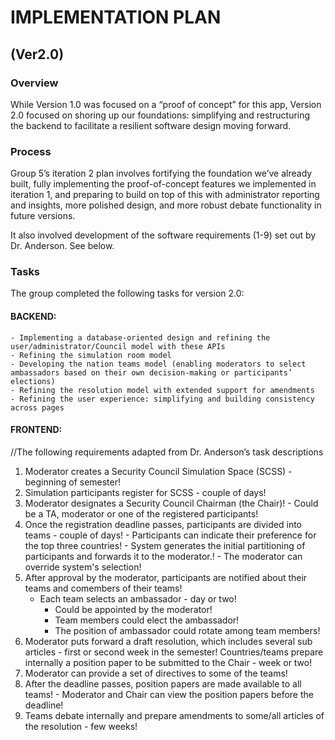 # IMPLEMENTATION PLAN
## (Ver2.0)

### Overview
While Version 1.0 was focused on a “proof of concept” for this app, Version 2.0 focused on shoring up our foundations: simplifying and restructuring the backend to facilitate a resilient software design moving forward. 

### Process
Group 5’s iteration 2 plan involves fortifying the foundation we’ve already built, fully implementing the proof-of-concept features we implemented in iteration 1, and preparing to build on top of this with administrator reporting and insights, more polished design, and more robust debate functionality in future versions.

It also involved development of the software requirements (1-9) set out by Dr. Anderson. See below. 

### Tasks
The group completed the following tasks for version 2.0:

#### BACKEND:
	- Implementing a database-oriented design and refining the user/administrator/Council model with these APIs
	- Refining the simulation room model
	- Developing the nation teams model (enabling moderators to select ambassadors based on their own decision-making or participants’ elections)
	- Refining the resolution model with extended support for amendments
	- Refining the user experience: simplifying and building consistency across pages

#### FRONTEND:
//The following requirements adapted from Dr. Anderson’s task descriptions
1. Moderator creates a Security Council Simulation Space (SCSS) - beginning of semester!
2. Simulation participants register for SCSS - couple of days!
3. Moderator designates a Security Council Chairman (the Chair)!
		- Could be a TA, moderator or one of the registered participants!
4. Once the registration deadline passes, participants are divided into teams - couple of days!
		- Participants can indicate their preference for the top three countries!
		- System generates the initial partitioning of participants and forwards it to the moderator.!
		- The moderator can override system's selection!
5. After approval by the moderator, participants are notified about their teams and comembers of their teams!
	- Each team selects an ambassador - day or two!
		- Could be appointed by the moderator!
		- Team members could elect the ambassador!
		- The position of ambassador could rotate among team members!
6. Moderator puts forward a draft resolution, which includes several sub articles - first or second week in the semester!
	Countries/teams prepare internally a position paper to be submitted to the Chair - week or two!
7. Moderator can provide a set of directives to some of the teams!
8. After the deadline passes, position papers are made available to all teams!
		- Moderator and Chair can view the position papers before the deadline!
9.  Teams debate internally and prepare amendments to some/all articles of the resolution - few weeks!